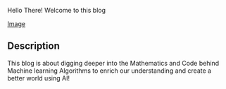Hello There! Welcome to this blog

[Image](/images/dog-lying-on-shore-during-day-2252311.jpg)

## Description

This blog is about digging deeper into the Mathematics and Code behind Machine learning Algorithms to enrich our understanding and create a better world using AI!
